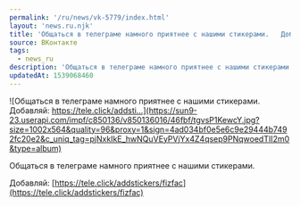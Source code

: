 ```yaml
---
permalink: '/ru/news/vk-5779/index.html'
layout: 'news.ru.njk'
title: 'Общаться в телеграме намного приятнее с нашими стикерами.   Добавляй: https://tele.click/addsti…'
source: ВКонтакте
tags:
  - news_ru
description: 'Общаться в телеграме намного приятнее с нашими стикерами.   Добавляй: https://tele.click/addsti…'
updatedAt: 1539068460
---
```

![Общаться в телеграме намного приятнее с нашими стикерами.   Добавляй: https://tele.click/addsti…](https://sun9-23.userapi.com/impf/c850136/v850136016/46fbf/tgvsP1KewcY.jpg?size=1002x564&quality=96&proxy=1&sign=4ad034bf0e5e6c9e29444b7492fc20e2&c_uniq_tag=pjNxkIkE_hwNQuVEyPVjYx4Z4qsep9PNqwoedTII2m0&type=album)

Общаться в телеграме намного приятнее с нашими стикерами.

Добавляй: [https://tele.click/addstickers/fizfac](https://tele.click/addstickers/fizfac)
